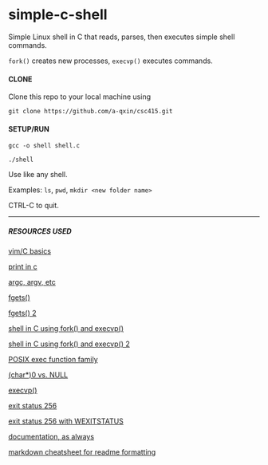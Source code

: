 # simple-c-shell

Simple Linux shell in C that reads, parses, then executes simple shell commands.

`fork()` creates new processes, `execvp()` executes commands.

#### CLONE

Clone this repo to your local machine using 
```
git clone https://github.com/a-qxin/csc415.git
```

#### SETUP/RUN

```
gcc -o shell shell.c

./shell
```
Use like any shell.

Examples: ```ls```, ```pwd```, ```mkdir <new folder name>```

CTRL-C to quit.

---

##### RESOURCES USED

[vim/C basics](http://www.cs.cornell.edu/courses/cs113/2006fa/Write_Your_First_C_Program.html)

[print in c](https://www.tutorialspoint.com/cprogramming/c_input_output.htm)

[argc, argv, etc](https://stackoverflow.com/questions/3024197/what-does-int-argc-char-argv-mean)

[fgets()](https://www.geeksforgeeks.org/fgets-gets-c-language/)

[fgets() 2](https://www.tutorialspoint.com/c_standard_library/c_function_fgets.htm)
 
[shell in C using fork() and execvp()](https://danrl.com/blog/2018/how-to-write-a-tiny-shell-in-c/)

[shell in C using fork() and execvp() 2](https://indradhanush.github.io/blog/writing-a-unix-shell-part-1/)

[POSIX exec function family](https://pubs.opengroup.org/onlinepubs/9699919799/)

[(char*)0 vs. NULL](https://stackoverflow.com/questions/37099570/execv-what-is-char-0-in-c?noredirect=1&lq=1)

[execvp()](http://www.csl.mtu.edu/cs4411.ck/www/NOTES/process/fork/exec.html)

[exit status 256](https://stackoverflow.com/questions/3736320/executing-shell-script-with-system-returns-256-what-does-that-mean)

[exit status 256 with WEXITSTATUS](https://stackoverflow.com/questions/808541/any-benefit-in-using-wexitstatus-macro-in-c-over-division-by-256-on-exit-statu)

[documentation, as always](https://developer.lsst.io/cpp/api-docs.html)

[markdown cheatsheet for readme formatting](https://github.com/adam-p/markdown-here/wiki/Markdown-Cheatsheet)